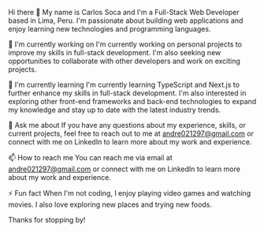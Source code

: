 Hi there 👋
My name is Carlos Soca and I'm a Full-Stack Web Developer based in Lima, Peru. I'm passionate about building web applications and enjoy learning new technologies and programming languages.

🔭 I'm currently working on
I'm currently working on personal projects to improve my skills in full-stack development. I'm also seeking new opportunities to collaborate with other developers and work on exciting projects.

🌱 I'm currently learning
I'm currently learning TypeScript and Next.js to further enhance my skills in full-stack development. I'm also interested in exploring other front-end frameworks and back-end technologies to expand my knowledge and stay up to date with the latest industry trends.

💬 Ask me about
If you have any questions about my experience, skills, or current projects, feel free to reach out to me at andre021297@gmail.com or connect with me on LinkedIn to learn more about my work and experience.

📫 How to reach me
You can reach me via email at andre021297@gmail.com or connect with me on LinkedIn to learn more about my work and experience.

⚡ Fun fact
When I'm not coding, I enjoy playing video games and watching movies. I also love exploring new places and trying new foods.

Thanks for stopping by!
